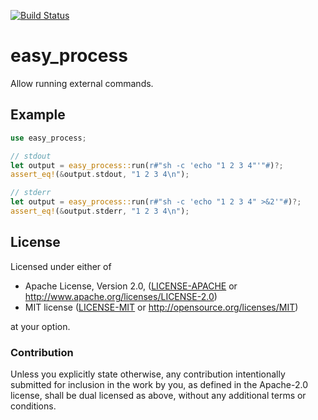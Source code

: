 [![Build Status](https://travis-ci.org/otavio/easy-process-rs.svg?branch=master)](https://travis-ci.org/otavio/easy-process-rs)

# easy_process

Allow running external commands.

## Example
```rust
use easy_process;

// stdout
let output = easy_process::run(r#"sh -c 'echo "1 2 3 4"'"#)?;
assert_eq!(&output.stdout, "1 2 3 4\n");

// stderr
let output = easy_process::run(r#"sh -c 'echo "1 2 3 4" >&2'"#)?;
assert_eq!(&output.stderr, "1 2 3 4\n");
```

## License

Licensed under either of

 * Apache License, Version 2.0, ([LICENSE-APACHE](LICENSE-APACHE) or http://www.apache.org/licenses/LICENSE-2.0)
 * MIT license ([LICENSE-MIT](LICENSE-MIT) or http://opensource.org/licenses/MIT)

at your option.

### Contribution

Unless you explicitly state otherwise, any contribution intentionally
submitted for inclusion in the work by you, as defined in the
Apache-2.0 license, shall be dual licensed as above, without any
additional terms or conditions.
